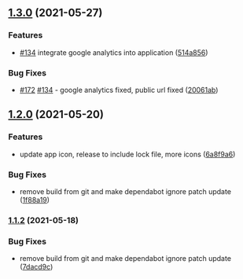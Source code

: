 ## [1.3.0](https://github.com/immnk/immnk.github.io/compare/v1.2.0...v1.3.0) (2021-05-27)


### Features

* [#134](https://github.com/immnk/immnk.github.io/issues/134) integrate google analytics into application ([514a856](https://github.com/immnk/immnk.github.io/commit/514a856e5595d11b4a5e9dcaad4403792232147b))


### Bug Fixes

* [#172](https://github.com/immnk/immnk.github.io/issues/172) [#134](https://github.com/immnk/immnk.github.io/issues/134) - google analytics fixed, public url fixed ([20061ab](https://github.com/immnk/immnk.github.io/commit/20061abc1087bf4d55bd6ed03c48297aab0092e7))

## [1.2.0](https://github.com/immnk/immnk.github.io/compare/v1.1.1...v1.2.0) (2021-05-20)


### Features

* update app icon, release to include lock file, more icons ([6a8f9a6](https://github.com/immnk/immnk.github.io/commit/6a8f9a6ea981c8c0ae422635a6e8d520bbad5d04))


### Bug Fixes

* remove build from git and make dependabot ignore patch update ([1f88a19](https://github.com/immnk/immnk.github.io/commit/1f88a19c28fda97f8469efccfedae77bdb91049f))

### [1.1.2](https://github.com/immnk/immnk.github.io/compare/v1.1.1...v1.1.2) (2021-05-18)


### Bug Fixes

* remove build from git and make dependabot ignore patch update ([7dacd9c](https://github.com/immnk/immnk.github.io/commit/7dacd9c3112417d36e5b37185e9d8b1ec3eb2673))
